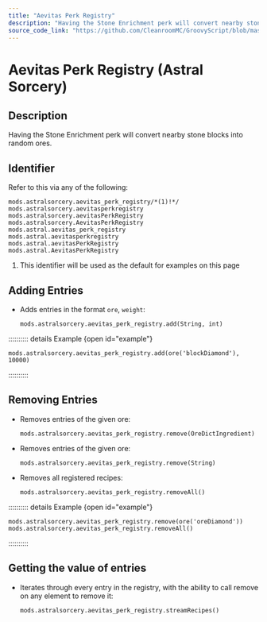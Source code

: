 ```yaml
---
title: "Aevitas Perk Registry"
description: "Having the Stone Enrichment perk will convert nearby stone blocks into random ores."
source_code_link: "https://github.com/CleanroomMC/GroovyScript/blob/master/src/main/java/com/cleanroommc/groovyscript/compat/mods/astralsorcery/OreChance.java"
---
```


# Aevitas Perk Registry (Astral Sorcery)

## Description

Having the Stone Enrichment perk will convert nearby stone blocks into random ores.

## Identifier

Refer to this via any of the following:

```groovy:no-line-numbers {1}
mods.astralsorcery.aevitas_perk_registry/*(1)!*/
mods.astralsorcery.aevitasperkregistry
mods.astralsorcery.aevitasPerkRegistry
mods.astralsorcery.AevitasPerkRegistry
mods.astral.aevitas_perk_registry
mods.astral.aevitasperkregistry
mods.astral.aevitasPerkRegistry
mods.astral.AevitasPerkRegistry
```

1. This identifier will be used as the default for examples on this page

## Adding Entries

- Adds entries in the format `ore`, `weight`:

    ```groovy:no-line-numbers
    mods.astralsorcery.aevitas_perk_registry.add(String, int)
    ```

:::::::::: details Example {open id="example"}
```groovy:no-line-numbers
mods.astralsorcery.aevitas_perk_registry.add(ore('blockDiamond'), 10000)
```

::::::::::

## Removing Entries

- Removes entries of the given ore:

    ```groovy:no-line-numbers
    mods.astralsorcery.aevitas_perk_registry.remove(OreDictIngredient)
    ```

- Removes entries of the given ore:

    ```groovy:no-line-numbers
    mods.astralsorcery.aevitas_perk_registry.remove(String)
    ```

- Removes all registered recipes:

    ```groovy:no-line-numbers
    mods.astralsorcery.aevitas_perk_registry.removeAll()
    ```

:::::::::: details Example {open id="example"}
```groovy:no-line-numbers
mods.astralsorcery.aevitas_perk_registry.remove(ore('oreDiamond'))
mods.astralsorcery.aevitas_perk_registry.removeAll()
```

::::::::::

## Getting the value of entries

- Iterates through every entry in the registry, with the ability to call remove on any element to remove it:

    ```groovy:no-line-numbers
    mods.astralsorcery.aevitas_perk_registry.streamRecipes()
    ```

